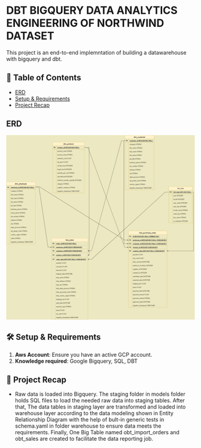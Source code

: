 # DBT BIGQUERY DATA ANALYTICS ENGINEERING OF NORTHWIND DATASET
This project is an end-to-end implemntation of building a datawarehouse with bigquery and dbt.
## 📝 Table of Contents
- [ERD](#ERD)
- [Setup & Requirements](#-setup--requirements)
- [Project Recap](#-project-recap)



## ERD
![ERD](ERD.png)

## 🛠 Setup & Requirements
1. **Aws Account**: Ensure you have an active GCP account.
2. **Knowledge required**: Google Bigquery, SQL, DBT

## 🚀 Project Recap
- Raw data is loaded into Bigquery. The staging folder in models folder holds SQL files to load the needed raw data into staging tables. After that,
The data tables in staging layer are transformed and loaded into warehouse layer according to the data modeling shown in Entity Relationship Diagram with
the help of bult-in generic tests in schema.yaml in folder warehouse to ensure data meets the requirements. Finally, One Big Table named obt_import_orders
and obt_sales are created to facilitate the data reporting job.
